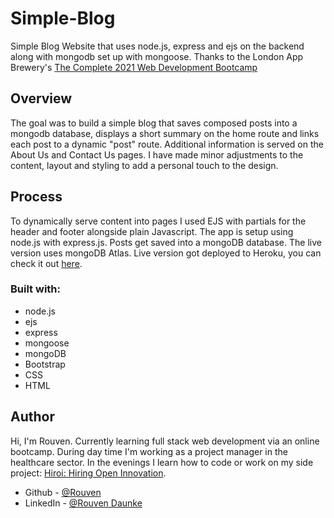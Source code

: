 # Simple-Blog
Simple Blog Website that uses node.js, express and ejs on the backend along with mongodb set up with mongoose.
Thanks to the London App Brewery's [The Complete 2021 Web Development Bootcamp](https://www.udemy.com/course/the-complete-web-development-bootcamp/?utm_source=adwords&utm_medium=udemyads&utm_campaign=LongTail_la.EN_cc.ROW&utm_content=deal4584&utm_term=_._ag_77879424134_._ad_437497333833_._kw__._de_c_._dm__._pl__._ti_dsa-1007766171312_._li_9068314_._pd__._&matchtype=b&gclid=Cj0KCQjwytOEBhD5ARIsANnRjVhY1eNoj748AhiS9lfaA4juOmKS2iS5mywEFQsv7F3UhxIxadC2SA8aAoWZEALw_wcB)

## Overview

The goal was to build a simple blog that saves composed posts into a mongodb database, displays a short summary on the home route and 
links each post to a dynamic "post" route. Additional information is served on the About Us and Contact Us pages. I have made minor adjustments 
to the content, layout and styling to add a personal touch to the design. 

## Process
To dynamically serve content into pages I used EJS with partials for the header and footer alongside plain Javascript. The app is setup using node.js with express.js. Posts get saved into 
a mongoDB database. The live version uses mongoDB Atlas. Live version got deployed to Heroku, you can check it out [here](https://warm-earth-32518.herokuapp.com/).

### Built with: 
- node.js
- ejs
- express
- mongoose
- mongoDB
- Bootstrap
- CSS
- HTML

## Author
Hi, I'm Rouven. Currently learning full stack web development via an online bootcamp. During day time I'm working as a project manager in the healthcare sector. 
In the evenings I learn how to code or work on my side project: [Hiroi: Hiring Open Innovation](https://hiroi.io).

- Github - [@Rouven](https://github.com/rouven-d)
- LinkedIn - [@Rouven Daunke](https://www.linkedin.com/in/rouvendaunke/)
